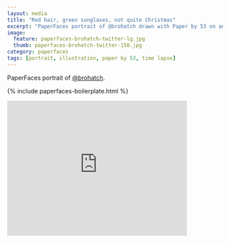 ```yaml
---
layout: media
title: "Red hair, green sunglases, not quite Christmas"
excerpt: "PaperFaces portrait of @brohatch drawn with Paper by 53 on an iPad."
image: 
  feature: paperfaces-brohatch-twitter-lg.jpg
  thumb: paperfaces-brohatch-twitter-150.jpg
category: paperfaces
tags: [portrait, illustration, paper by 53, time lapse]
---
```


PaperFaces portrait of [@brohatch](http://twitter.com/brohatch).

{% include paperfaces-boilerplate.html %}

<iframe width="420" height="315" src="http://www.youtube.com/embed/Csxhdfrtbuo" frameborder="0"> </iframe>
